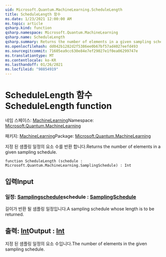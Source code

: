 ```yaml
---
uid: Microsoft.Quantum.MachineLearning.ScheduleLength
title: ScheduleLength 함수
ms.date: 1/23/2021 12:00:00 AM
ms.topic: article
qsharp.kind: function
qsharp.namespace: Microsoft.Quantum.MachineLearning
qsharp.name: ScheduleLength
qsharp.summary: Returns the number of elements in a given sampling schedule.
ms.openlocfilehash: dd042b1282d2f5386ee0b67bf57ad4027eefd493
ms.sourcegitcommit: 71605ea9cc630e84e7ef29027e1f0ea06299747e
ms.translationtype: MT
ms.contentlocale: ko-KR
ms.lasthandoff: 01/26/2021
ms.locfileid: "98854919"
---
```

# <a name="schedulelength-function"></a><span data-ttu-id="723c7-102">ScheduleLength 함수</span><span class="sxs-lookup"><span data-stu-id="723c7-102">ScheduleLength function</span></span>

<span data-ttu-id="723c7-103">네임 스페이스: [MachineLearning](xref:Microsoft.Quantum.MachineLearning)</span><span class="sxs-lookup"><span data-stu-id="723c7-103">Namespace: [Microsoft.Quantum.MachineLearning](xref:Microsoft.Quantum.MachineLearning)</span></span>

<span data-ttu-id="723c7-104">패키지: [MachineLearning](https://nuget.org/packages/Microsoft.Quantum.MachineLearning)</span><span class="sxs-lookup"><span data-stu-id="723c7-104">Package: [Microsoft.Quantum.MachineLearning](https://nuget.org/packages/Microsoft.Quantum.MachineLearning)</span></span>


<span data-ttu-id="723c7-105">지정 된 샘플링 일정의 요소 수를 반환 합니다.</span><span class="sxs-lookup"><span data-stu-id="723c7-105">Returns the number of elements in a given sampling schedule.</span></span>

```qsharp
function ScheduleLength (schedule : Microsoft.Quantum.MachineLearning.SamplingSchedule) : Int
```


## <a name="input"></a><span data-ttu-id="723c7-106">입력</span><span class="sxs-lookup"><span data-stu-id="723c7-106">Input</span></span>

### <a name="schedule--samplingschedule"></a><span data-ttu-id="723c7-107">일정: [Samplingschedule](xref:Microsoft.Quantum.MachineLearning.SamplingSchedule)</span><span class="sxs-lookup"><span data-stu-id="723c7-107">schedule : [SamplingSchedule](xref:Microsoft.Quantum.MachineLearning.SamplingSchedule)</span></span>

<span data-ttu-id="723c7-108">길이가 반환 될 샘플링 일정입니다.</span><span class="sxs-lookup"><span data-stu-id="723c7-108">A sampling schedule whose length is to be returned.</span></span>



## <a name="output--int"></a><span data-ttu-id="723c7-109">출력: [Int](xref:microsoft.quantum.lang-ref.int)</span><span class="sxs-lookup"><span data-stu-id="723c7-109">Output : [Int](xref:microsoft.quantum.lang-ref.int)</span></span>

<span data-ttu-id="723c7-110">지정 된 샘플링 일정의 요소 수입니다.</span><span class="sxs-lookup"><span data-stu-id="723c7-110">The number of elements in the given sampling schedule.</span></span>
